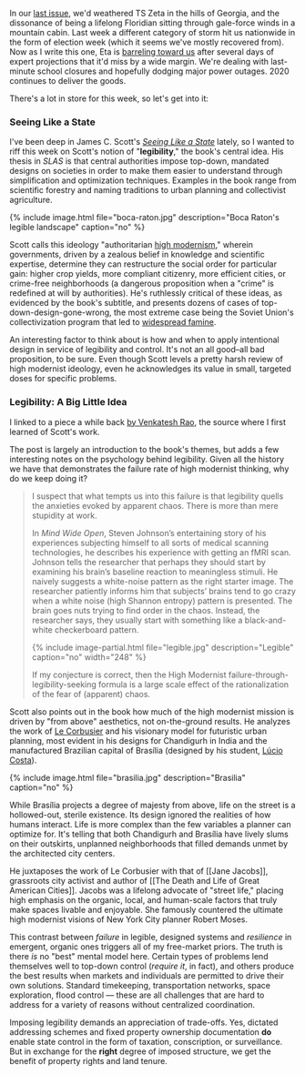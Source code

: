 

In our [last issue](https://resextensa.substack.com/p/res-extensa-3-strategy-for-startups "Res Extensa #3: Strategy for Startups"), we'd weathered TS Zeta in the hills of Georgia, and the dissonance of being a lifelong Floridian sitting through gale-force winds in a mountain cabin. Last week a different category of storm hit us nationwide in the form of election week (which it seems we've mostly recovered from). Now as I write this one, Eta is [barreling toward us](https://weather.com/storms/hurricane/news/2020-11-11-tropical-storm-eta-forecast-florida-hurricane-watch "Tropical Storm Eta") after several days of expert projections that it'd miss by a wide margin. We're dealing with last-minute school closures and hopefully dodging major power outages. 2020 continues to deliver the goods.

There's a lot in store for this week, so let's get into it:

### Seeing Like a State

I've been deep in James C. Scott's _[Seeing Like a State](/books/scott-seeing-like-a-state/ "Seeing Like a State")_ lately, so I wanted to riff this week on Scott's notion of "**legibility**," the book's central idea. His thesis in _SLAS_ is that central authorities impose top-down, mandated designs on societies in order to make them easier to understand through simplification and optimization techniques. Examples in the book range from scientific forestry and naming traditions to urban planning and collectivist agriculture.

{% include image.html file="boca-raton.jpg" description="Boca Raton's legible landscape" caption="no" %}

Scott calls this ideology "authoritarian [high modernism](https://en.wikipedia.org/wiki/High_modernism)," wherein governments, driven by a zealous belief in knowledge and scientific expertise, determine they can restructure the social order for particular gain: higher crop yields, more compliant citizenry, more efficient cities, or crime-free neighborhoods (a dangerous proposition when a "crime" is redefined at will by authorities). He's ruthlessly critical of these ideas, as evidenced by the book's subtitle, and presents dozens of cases of top-down-design-gone-wrong, the most extreme case being the Soviet Union's collectivization program that led to [widespread famine](https://en.wikipedia.org/wiki/Soviet_famine_of_1932-33).

An interesting factor to think about is how and when to apply intentional design in service of legibility and control. It's not an all good–all bad proposition, to be sure. Even though Scott levels a pretty harsh review of high modernist ideology, even he acknowledges its value in small, targeted doses for specific problems. 

### Legibility: A Big Little Idea

I linked to a piece a while back [by Venkatesh Rao](https://www.ribbonfarm.com/2010/07/26/a-big-little-idea-called-legibility/), the source where I first learned of Scott's work.

The post is largely an introduction to the book's themes, but adds a few interesting notes on the psychology behind legibility. Given all the history we have that demonstrates the failure rate of high modernist thinking, why do we keep doing it?

> I suspect that what tempts us into this failure is that legibility quells the anxieties evoked by apparent chaos. There is more than mere stupidity at work.
>
> In _Mind Wide Open_, Steven Johnson’s entertaining story of his experiences subjecting himself to all sorts of medical scanning technologies, he describes his experience with getting an fMRI scan. Johnson tells the researcher that perhaps they should start by examining his brain’s baseline reaction to meaningless stimuli. He naively suggests a white-noise pattern as the right starter image. The researcher patiently informs him that subjects’ brains tend to go crazy when a white noise (high Shannon entropy) pattern is presented. The brain goes nuts trying to find order in the chaos. Instead, the researcher says, they usually start with something like a black-and-white checkerboard pattern.
>
> {% include image-partial.html file="legible.jpg" description="Legible" caption="no" width="248" %}
>
> If my conjecture is correct, then the High Modernist failure-through-legibility-seeking formula is a large scale effect of the rationalization of the fear of (apparent) chaos.

Scott also points out in the book how much of the high modernist mission is driven by "from above" aesthetics, not on-the-ground results. He analyzes the work of [Le Corbusier](https://en.wikipedia.org/wiki/Le_Corbusier "Le Corbusier") and his visionary model for futuristic urban planning, most evident in his designs for Chandigurh in India and the manufactured Brazilian capital of Brasília (designed by his student, [Lúcio Costa](https://en.wikipedia.org/wiki/L%C3%BAcio_Costa "Lucio Costa")).

{% include image.html file="brasilia.jpg" description="Brasilia" caption="no" %}

While Brasília projects a degree of majesty from above, life on the street is a hollowed-out, sterile existence. Its design ignored the realities of how humans interact. Life is more complex than the few variables a planner can optimize for. It's telling that both Chandigurh and Brasília have lively slums on their outskirts, unplanned neighborhoods that filled demands unmet by the architected city centers.

He juxtaposes the work of Le Corbusier with that of [[Jane Jacobs]], grassroots city activist and author of [[The Death and Life of Great American Cities]]. Jacobs was a lifelong advocate of "street life," placing high emphasis on the organic, local, and human-scale factors that truly make spaces livable and enjoyable. She famously countered the ultimate high modernist visions of New York City planner Robert Moses.

This contrast between _failure_ in legible, designed systems and _resilience_ in emergent, organic ones triggers all of my free-market priors. The truth is there _is_ no "best" mental model here. Certain types of problems lend themselves well to top-down control (_require it_, in fact), and others produce the best results when markets and individuals are permitted to drive their own solutions. Standard timekeeping, transportation networks, space exploration, flood control — these are all challenges that are hard to address for a variety of reasons without centralized coordination.

Imposing legibility demands an appreciation of trade-offs. Yes, dictated addressing schemes and fixed property ownership documentation __do__ enable state control in the form of taxation, conscription, or surveillance. But in exchange for the __right__ degree of imposed structure, we get the benefit of property rights and land tenure.